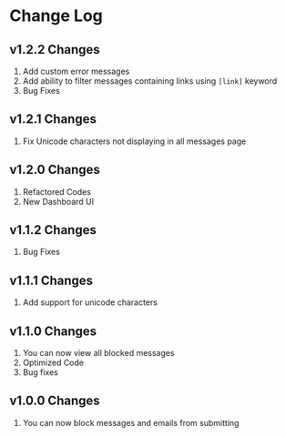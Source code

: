 # Change Log

## v1.2.2 Changes
1. Add custom error messages
2. Add ability to filter messages containing links using `[link]` keyword
3. Bug Fixes

## v1.2.1 Changes
1. Fix Unicode characters not displaying in all messages page

## v1.2.0 Changes
1. Refactored Codes
2. New Dashboard UI

## v1.1.2 Changes
1. Bug Fixes

## v1.1.1 Changes
1. Add support for unicode characters

## v1.1.0 Changes
1. You can now view all blocked messages
2. Optimized Code
3. Bug fixes

## v1.0.0 Changes
1. You can now block messages and emails from submitting